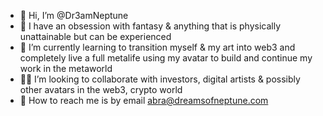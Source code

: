 - 💫 Hi, I’m @Dr3amNeptune
- 💜 I have an obsession with fantasy & anything that is physically unattainable but can be experienced  
- 🧠 I’m currently learning to transition myself & my art into web3 and completely live a full metalife using my avatar to build and continue my work in the metaworld
- 🙏🏽 I’m looking to collaborate with investors, digital artists & possibly other avatars in the web3, crypto world 
- 📡 How to reach me is by email abra@dreamsofneptune.com

<!---
Dr3amNeptune/Dr3amNeptune is a ✨ special ✨ repository because its `README.md` (this file) appears on your GitHub profile.
You can click the Preview link to take a look at your changes.
--->
